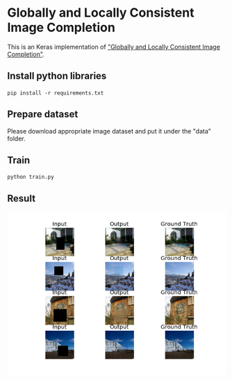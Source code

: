 # Globally and Locally Consistent Image Completion

This is an Keras implementation of ["Globally and Locally Consistent Image Completion"](http://hi.cs.waseda.ac.jp/%7Eiizuka/projects/completion/data/completion_sig2017.pdf).

## Install python libraries

```
pip install -r requirements.txt
```

## Prepare dataset

Please download appropriate image dataset and put it under the "data" folder.

## Train

```
python train.py
```

## Result

![result](output/result.png)